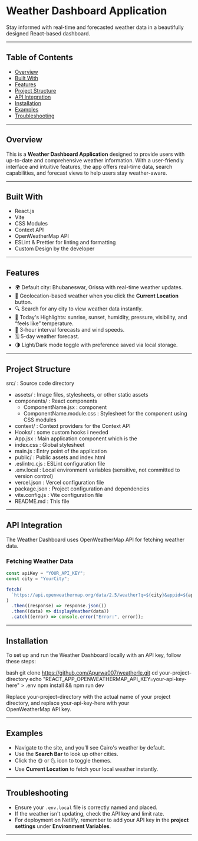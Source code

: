 
# Weather Dashboard Application

Stay informed with real-time and forecasted weather data in a beautifully designed React-based dashboard.

---

## Table of Contents

- [Overview](#overview)
- [Built With](#built-with)
- [Features](#features)
- [Project Structure](#project-structure)
- [API Integration](#api-integration)
- [Installation](#installation)
- [Examples](#examples)
- [Troubleshooting](#troubleshooting)

---

## Overview

This is a **Weather Dashboard Application** designed to provide users with up-to-date and comprehensive weather information. With a user-friendly interface and intuitive features, the app offers real-time data, search capabilities, and forecast views to help users stay weather-aware.

---

## Built With

- React.js
- Vite
- CSS Modules
- Context API
- OpenWeatherMap API
- ESLint & Prettier for linting and formatting
- Custom Design by the developer

---

## Features

- 🌍 Default city: Bhubaneswar, Orissa with real-time weather updates.
- 📍 Geolocation-based weather when you click the **Current Location** button.
- 🔍 Search for any city to view weather data instantly.
- 🌅 Today's Highlights: sunrise, sunset, humidity, pressure, visibility, and “feels like” temperature.
- 📅 3-hour interval forecasts and wind speeds.
- 🗓️ 5-day weather forecast.
- 🌗 Light/Dark mode toggle with preference saved via local storage.

---

## Project Structure

src/ : Source code directory
  - assets/ : Image files, stylesheets, or other static assets
  - components/ : React components
    - ComponentName.jsx : component
    - ComponentName.module.css : Stylesheet for the component using CSS modules
  - context/ : Context providers for the Context API
  - Hooks/ : some custom hooks i needed
  - App.jsx : Main application component which is the <Layout />
  - index.css : Global stylesheet
  - main.js : Entry point of the application
- public/ : Public assets and index.html
- .eslintrc.cjs : ESLint configuration file
- .env.local : Local environment variables (sensitive, not committed to version control)
- vercel.json : Vercel configuration file
- package.json : Project configuration and dependencies
- vite.config.js : Vite configuration file
- README.md : This file

---

## API Integration

The Weather Dashboard uses OpenWeatherMap API for fetching weather data.

### Fetching Weather Data

```javascript
const apiKey = "YOUR_API_KEY";
const city = "YourCity";

fetch(
  `https://api.openweathermap.org/data/2.5/weather?q=${city}&appid=${apiKey}`
)
  .then((response) => response.json())
  .then((data) => displayWeather(data))
  .catch((error) => console.error("Error:", error));
```

---

## Installation

To set up and run the Weather Dashboard locally with an API key, follow these steps:

bash
git clone https://github.com/Apurwa007/weatherle.git
cd your-project-directory
echo "REACT_APP_OPENWEATHERMAP_API_KEY=your-api-key-here" > .env
npm install && npm run dev


Replace your-project-directory with the actual name of your project
directory, and replace your-api-key-here with your OpenWeatherMap API key.

---

## Examples

- Navigate to the site, and you’ll see Cairo's weather by default.
- Use the **Search Bar** to look up other cities.
- Click the 🌞 or 🌜 icon to toggle themes.
- Use **Current Location** to fetch your local weather instantly.

---

## Troubleshooting

- Ensure your `.env.local` file is correctly named and placed.
- If the weather isn't updating, check the API key and limit rate.
- For deployment on Netlify, remember to add your API key in the **project settings** under **Environment Variables**.

---
